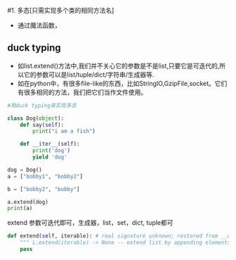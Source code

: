 #1. 多态[只需实现多个类的相同方法名]
* 通过魔法函数，

## duck typing 
* 如list.extend()方法中,我们并不关心它的参数是不是list,只要它是可迭代的,所以它的参数可以是list/tuple/dict/字符串/生成器等.
* 如在python中，有很多file-like的东西，比如StringIO,GzipFile,socket。它们有很多相同的方法，我们把它们当作文件使用。
```python
#用duck typing来实现多态

class Dog(object):
    def say(self):
        print("i am a fish")

    def __iter__(self):
        print('dog')
        yield 'dog'

dog = Dog()
a = ["bobby1", "bobby2"]

b = ["bobby2", "bobby"]

a.extend(dog)
print(a)
```
extend 参数可迭代即可，生成器，list，set，dict, tuple都可
```python
def extend(self, iterable): # real signature unknown; restored from __doc__
    """ L.extend(iterable) -> None -- extend list by appending elements from the iterable """
    pass

```

